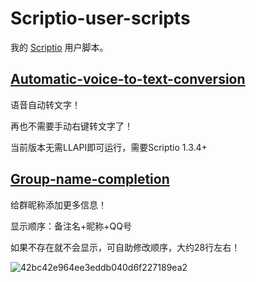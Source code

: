 # Scriptio-user-scripts

我的 [Scriptio](https://github.com/PRO-2684/Scriptio) 用户脚本。

## [Automatic-voice-to-text-conversion](./automatic-voice-to-text-conversion.js)

语音自动转文字！

再也不需要手动右键转文字了！

当前版本无需LLAPI即可运行，需要Scriptio 1.3.4+

## [Group-name-completion](./group-name-completion.js)

给群昵称添加更多信息！

显示顺序：备注名+昵称+QQ号

如果不存在就不会显示，可自助修改顺序，大约28行左右！

![42bc42e964ee3eddb040d6f227189ea2](https://github.com/Shapaper233/Scriptio-user-scripts/assets/157946924/b3d17aa2-0071-4f70-b34f-c3390e6baf71)
